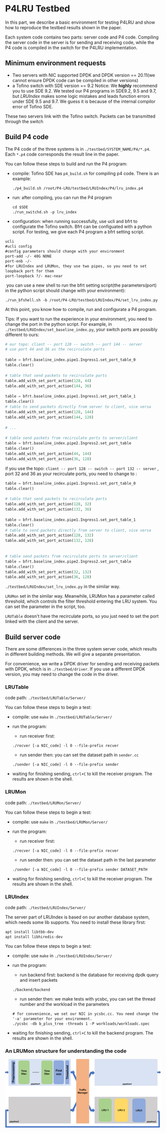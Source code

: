 # P4LRU Testbed

In this part, we describe a basic environment for testing P4LRU and show how to reproduce the testbed results shown in the paper.

Each system code contains two parts: server code and P4 code. Compiling the server code in the server is for sending and receiving code, while the P4 code is compiled in the switch for the P4LRU implementation.



## Minimum environment requests

+ Two servers with NIC supported DPDK and DPDK version == 20.11(we cannot ensure DPDK code can be compiled in other versions)
+ a Tofino switch with SDE version == 9.2 
Notice: We **highly** recommend you to use SDE 9.2. We tested our P4 programs in SDE9.2, 9.5 and 9.7, but *LRUIndex* makes some logic mistakes and leads function errors under SDE 9.5 and 9.7. We guess it is because of the internal compilor error of Tofino SDE.

These two servers link with the Tofino switch. Packets can be transmitted through the switch



## Build P4 code

The P4 code of the three systems is in `./testbed/SYSTEM_NAME/P4/*.p4`. Each `*.p4` code corresponds the result line in the paper.

You can follow these steps to build and run the P4 program:

+ compile: Tofino SDE has `p4_build.sh` for compiling p4 code. There is an example:

  ```shell
  ./p4_build.sh /root/P4-LRU/testbed/LRUIndex/P4/lru_index.p4
  ```

+ run:  after compiling, you can run the P4 program

  ```shell
  cd $SDE
  ./run_switchd.sh -p lru_index
  ```

+ configuration: when running successfully, use ucli and bfrt to configurate the Tofino switch. Bfrt can be configuated with a python script. For testing, we give each P4 program a bfrt setting script.

```shell
ucli
#ucli config
#config parameters should change with your environment
port-add -/- 40G NONE
port-enb -/-
#for LRUIndex and LRUMon, they use two pipes, so you need to set loopback port for them
port-loopback ?/- mac-near
```

​	you can use a new shell to run the bfrt setting script(the parameters(port) in the python script should change with your environment):

```shell
./run_bfshell.sh -b /root/P4-LRU/testbed/LRUIndex/P4/set_lru_index.py
```

At this point, you know how to compile, run and configurate a P4 program.



Tips: If you want to run the experience in your environment, you need to change the port in the python script. For example, in `./testbed/LRUIndex/set_baseline_index.py`, your switch ports are possibly different to ours:

```python
# our topo: client -- port 128 -- switch -- port 144 -- server
# use port 44 and 36 as the recirculate ports

table = bfrt.baseline_index.pipe1.Ingress1.set_port_table_0
table.clear()

# table that send packets to recirculate ports
table.add_with_set_port_action(128, 44)
table.add_with_set_port_action(144, 36)

table = bfrt.baseline_index.pipe1.Ingress1.set_port_table_1
table.clear()
# table to send packets directly from server to client, vice versa
table.add_with_set_port_action(128, 144)
table.add_with_set_port_action(144, 128)

# ...

# table send packets from recirculate ports to server/client
table = bfrt.baseline_index.pipe2.Ingress2.set_port_table
table.clear()
table.add_with_set_port_action(44, 144)
table.add_with_set_port_action(36, 128)
```

if you use the topo: ` client -- port 128 -- switch -- port 132 -- server ` , port 32 and 36 as your recirculate ports, you need to change to :

```python
table = bfrt.baseline_index.pipe1.Ingress1.set_port_table_0
table.clear()

# table that send packets to recirculate ports
table.add_with_set_port_action(128, 32)
table.add_with_set_port_action(132, 36)

table = bfrt.baseline_index.pipe1.Ingress1.set_port_table_1
table.clear()
# table to send packets directly from server to client, vice versa
table.add_with_set_port_action(128, 132)
table.add_with_set_port_action(132, 128)


# table send packets from recirculate ports to server/client
table = bfrt.baseline_index.pipe2.Ingress2.set_port_table
table.clear()
table.add_with_set_port_action(32, 132)
table.add_with_set_port_action(36, 128)
```

`./testbed/LRUIndex/set_lru_index.py` in the similar way.

`LRUMon` set in the similar way. Meanwhile, LRUMon has a parameter called threshold, which controls the filter threshold entering the LRU system. You can set the parameter in the script, too.

`LRUTable` doesn't have the recirculate ports, so you just need to set the port linked with the client and the server.

## Build server code

There are some differences in the three system server code, which results in different building methods. We will give a separate presentation.

For convenience, we write a DPDK driver for sending and receiving packets with DPDK, which is in `./testbed/driver`. If you use a different DPDK version, you may need to change the code in the driver.



### LRUTable

code path: `./testbed/LRUTable/Server/`

You can follow these steps to begin a test:

+ compile: use `make` in `./testbed/LRUTable/Server/`

+ run the program:

  + run receiver first: 

  ```shell
  ./recver [-a NIC_code] -l 0 --file-prefix recver
  ```

  + run sender then: you can set the dataset path in `sender.cc`

  ```shell
  ./sender [-a NIC_code] -l 0 --file-prefix sender
  ```

+ waiting for finishing sending, `ctrl+C` to kill the receiver program. The results are shown in the shell.



### LRUMon

code path: `./testbed/LRUMon/Server/`

You can follow these steps to begin a test:

+ compile: use `make` in `./testbed/LRUMon/Server/`

+ run the program:

  + run receiver first: 

  ```shell
  ./recver [-a NIC_code] -l 0 --file-prefix recver
  ```

  + run sender then: you can set the dataset path in the last parameter

  ```shell
  ./sender [-a NIC_code] -l 0 --file-prefix sender DATASET_PATH
  ```

+ waiting for finishing sending, `ctrl+C` to kill the receiver program. The results are shown in the shell.


### LRUIndex

code path: `./testbed/LRUIndex/Server/`

The server part of LRUIndex is based on our another database system, which needs some lib supports. You need to install these library first:
```shell
apt install libtbb-dev
apt install libhiredis-dev
```

You can follow these steps to begin a test:

+ compile: use `make` in `./testbed/LRUIndex/Server/`

+ run the program:

  + run backend first: backend is the database for receiving dpdk query and insert packets

  ```shell
  ./backend/backend
  ```

  + run sender then: we make tests with ycsbc, you can set the thread number and the workload in the parameters

  ```shell
  # for convenience, we set our NIC in ycsbc.cc. You need change the '-a' parameter for your environment.
  ./ycsbc -db b_plus_tree -threads 1 -P workloads/workloadc.spec
  ```

+ waiting for finishing sending, `ctrl+C` to kill the backend program. The results are shown in the shell.



### An LRUMon structure for understanding the code

![](./LRUMon_structure.png)
